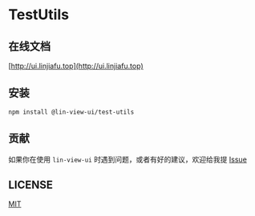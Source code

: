# TestUtils


## 在线文档

[http://ui.linjiafu.top](http://ui.linjiafu.top)


## 安装

```
npm install @lin-view-ui/test-utils
```

## 贡献

如果你在使用 `lin-view-ui` 时遇到问题，或者有好的建议，欢迎给我提 [Issue](https://github.com/c10342/lin-view-ui/issues)

## LICENSE

[MIT](https://github.com/c10342/lin-view-ui/blob/master/LICENSE)
